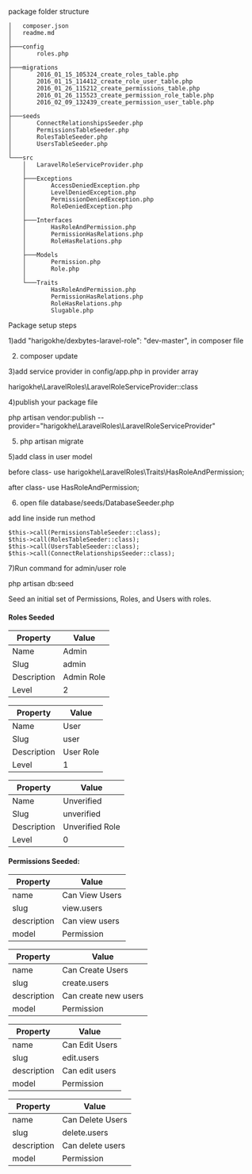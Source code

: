 package folder structure

	
	│   composer.json
	│   readme.md
	│
	├───config
	│       roles.php
	│
	├───migrations
	│       2016_01_15_105324_create_roles_table.php
	│       2016_01_15_114412_create_role_user_table.php
	│       2016_01_26_115212_create_permissions_table.php
	│       2016_01_26_115523_create_permission_role_table.php
	│       2016_02_09_132439_create_permission_user_table.php
	│
	├───seeds
	│       ConnectRelationshipsSeeder.php
	│       PermissionsTableSeeder.php
	│       RolesTableSeeder.php
	│       UsersTableSeeder.php
	│
	└───src
		│   LaravelRoleServiceProvider.php
		│
		├───Exceptions
		│       AccessDeniedException.php
		│       LevelDeniedException.php
		│       PermissionDeniedException.php
		│       RoleDeniedException.php
		│
		├───Interfaces
		│       HasRoleAndPermission.php
		│       PermissionHasRelations.php
		│       RoleHasRelations.php
		│
		├───Models
		│       Permission.php
		│       Role.php
		│
		└───Traits
				HasRoleAndPermission.php
				PermissionHasRelations.php
				RoleHasRelations.php
				Slugable.php 

 Package setup steps
 
1)add "harigokhe/dexbytes-laravel-role": "dev-master", in  composer file

2) composer update

3)add service provider in config/app.php in provider array 

 harigokhe\LaravelRoles\LaravelRoleServiceProvider::class
 
4)publish your package file 

php artisan vendor:publish --provider="harigokhe\LaravelRoles\LaravelRoleServiceProvider"

5) php artisan migrate

5)add class in user model

before class-  use harigokhe\LaravelRoles\Traits\HasRoleAndPermission;

after class-	use HasRoleAndPermission;


6) open file database/seeds/DatabaseSeeder.php 

add line inside run method

	$this->call(PermissionsTableSeeder::class);
	$this->call(RolesTableSeeder::class);
	$this->call(UsersTableSeeder::class);
	$this->call(ConnectRelationshipsSeeder::class);

7)Run command for admin/user role

php artisan db:seed 

	
	
 Seed an initial set of Permissions, Roles, and Users with roles. 
 #### Roles Seeded
|Property|Value|
|----|----|
|Name| Admin|
|Slug| admin|
|Description| Admin Role|
|Level| 2|

|Property|Value|
|----|----|
|Name| User|
|Slug| user|
|Description| User Role|
|Level| 1|

|Property|Value|
|----|----|
|Name| Unverified|
|Slug| unverified|
|Description| Unverified Role|
|Level| 0|

#### Permissions Seeded:
|Property|Value|
|----|----|
|name|Can View Users|
|slug|view.users|
|description|Can view users|
|model|Permission|

|Property|Value|
|----|----|
|name|Can Create Users|
|slug|create.users|
|description|Can create new users|
|model|Permission|

|Property|Value|
|----|----|
|name|Can Edit Users|
|slug|edit.users|
|description|Can edit users|
|model|Permission|

|Property|Value|
|----|----|
|name|Can Delete Users|
|slug|delete.users|
|description|Can delete users|
|model|Permission|


